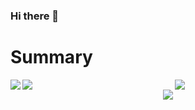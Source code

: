 ### Hi there 👋

<!--
**MizoTake/MizoTake** is a ✨ _special_ ✨ repository because its `README.md` (this file) appears on your GitHub profile.

Here are some ideas to get you started:

- 🔭 I’m currently working on ...
- 🌱 I’m currently learning ...
- 👯 I’m looking to collaborate on ...
- 🤔 I’m looking for help with ...
- 💬 Ask me about ...
- 📫 How to reach me: ...
- 😄 Pronouns: ...
- ⚡ Fun fact: ...
-->



# Summary

<a href="https://github.com/anuraghazra/github-readme-stats">
  <img align="left" src="https://github-readme-stats.vercel.app/api?username=savagame&show_icons=true&count_private=true" />
</a>
<a href="https://github.com/anuraghazra/github-readme-stats">
  <img align="left" src="https://github-readme-stats.vercel.app/api/top-langs/?username=savagame" />
</a>

<div align="center">
  <a href="https://bit.ly/2PlfgaH">
    <img src="https://github.com/savagame/savagame/blob/main/resource/9_945414204993.jpg" />
  </a>
</div>

<div align="center">
  <a href="https://bit.ly/2PlfgaH">
    <img src="https://github.com/savagame/savagame/blob/main/resource/LOGO_PLOPSTUDIO.png" />
  </a>
</div>

